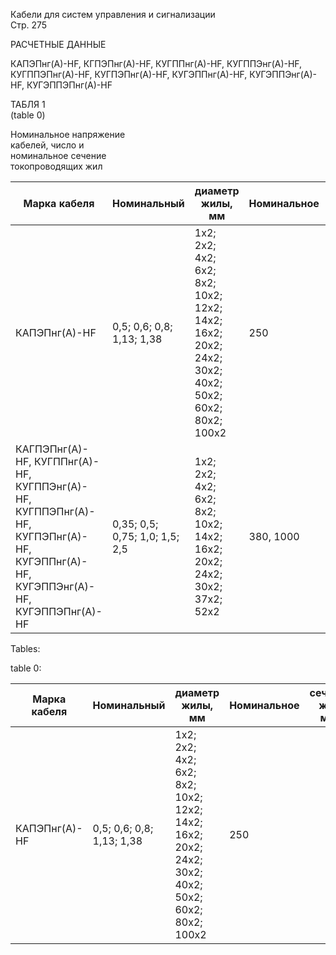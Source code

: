 Кабели для систем управления и сигнализации  
Стр. 275  

РАСЧЕТНЫЕ ДАННЫЕ

КАПЭПнг(А)-HF, КГПЭПнг(А)-HF, КУГППнг(А)-HF, КУГППЭнг(А)-HF, КУГППЭПнг(А)-HF, 
КУГПЭПнг(А)-HF, КУГЭППнг(А)-HF, КУГЭППЭнг(А)-HF, КУГЭППЭПнг(А)-HF  

ТАБЛЯ 1  
(table 0)

Номинальное напряжение  
кабелей, число и   
номинальное сечение  
токопроводящих жил 

|Марка кабеля| Номинальный|диаметр жилы, мм| Номинальное|сечение жил, мм²|
|-|-|-|-|-|
|КАПЭПнг(А)-HF| 0,5; 0,6; 0,8; 1,13; 1,38| 1х2; 2х2; 4х2; 6х2; 8х2; 10х2; 12х2; 14х2; 16х2; 20х2; 24х2; 30х2; 40х2; 50х2; 60х2; 80х2; 100х2| 250|
|КАГПЭПнг(А)-HF, КУГППнг(А)-HF, КУГППЭнг(А)-HF, КУГППЭПнг(А)-HF, КУГПЭПнг(А)-HF, КУГЭППнг(А)-HF, КУГЭППЭнг(А)-HF, КУГЭППЭПнг(А)-HF| 0,35; 0,5; 0,75; 1,0; 1,5; 2,5| 1х2; 2х2; 4х2; 6х2; 8х2; 10х2; 14х2; 16х2; 20х2; 24х2; 30х2; 37х2; 52х2| 380, 1000|

Tables:

table 0:

|Марка кабеля| Номинальный|диаметр жилы, мм| Номинальное|сечение жил, мм²|
|-|-|-|-|-|
|КАПЭПнг(А)-HF| 0,5; 0,6; 0,8; 1,13; 1,38| 1х2; 2х2; 4х2; 6х2; 8х2; 10х2; 12х2; 14х2; 16х2; 20х2; 24х2; 30х2; 40х2; 50х2; 60х2; 80х2; 100х2| 250|
